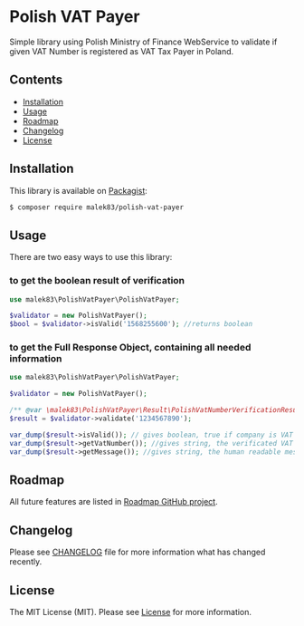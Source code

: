 # Polish VAT Payer

Simple library using Polish Ministry of Finance WebService to validate
if given VAT Number is registered as VAT Tax Payer in Poland.

## Contents

* [Installation](#installation)
* [Usage](#usage)
* [Roadmap](#roadmap)
* [Changelog](#changelog)
* [License](#license)

## Installation

This library is available on [Packagist](http://packagist.org/packages/malek83/polish-vat-payer):

```bash
$ composer require malek83/polish-vat-payer
```


## Usage

There are two easy ways to use this library:

### to get the boolean result of verification

```php
use malek83\PolishVatPayer\PolishVatPayer;

$validator = new PolishVatPayer();
$bool = $validator->isValid('1568255600'); //returns boolean
```

### to get the Full Response Object, containing all needed information


```php
use malek83\PolishVatPayer\PolishVatPayer;

$validator = new PolishVatPayer();

/** @var \malek83\PolishVatPayer\Result\PolishVatNumberVerificationResult $result */
$result = $validator->validate('1234567890');

var_dump($result->isValid()); // gives boolean, true if company is VAT Payer, otherwise false
var_dump($result->getVatNumber()); //gives string, the verificated VAT number
var_dump($result->getMessage()); //gives string, the human readable message
```

## Roadmap

All future features are listed in [Roadmap GitHub project](https://github.com/malek83/polish-vat-payer/projects/1).

## Changelog

Please see [CHANGELOG](CHANGELOG.md) file for more information what has changed recently.

## License

The MIT License (MIT). Please see [License](LICENSE) for more information.